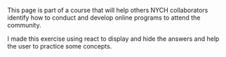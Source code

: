This page is part of a course that will help others NYCH collaborators identify how to conduct and develop online programs to attend the community.

I made this exercise using react to display and hide the answers and help the user to practice some concepts.
